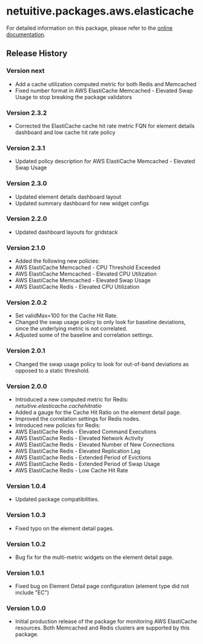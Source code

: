 # netuitive.packages.aws.elasticache

For detailed information on this package, please refer to the [online documentation](https://help.netuitive.com/Content/Integrations/aws.htm).

## Release History

### Version next

* Add a cache utilization computed metric for both Redis and Memcached
* Fixed number format in AWS ElastiCache Memcached - Elevated Swap Usage to stop breaking the package validators

### Version 2.3.2

* Corrected the ElastiCache cache hit rate metric FQN for element details dashboard and low cache hit rate policy

### Version 2.3.1

* Updated policy description for AWS ElastiCache Memcached - Elevated Swap Usage

### Version 2.3.0

* Updated element details dashboard layout
* Updated summary dashboard for new widget configs

### Version 2.2.0

* Updated dashboard layouts for gridstack

### Version 2.1.0

* Added the following new policies:
 * AWS ElastiCache Memcached - CPU Threshold Exceeded
 * AWS ElastiCache Memcached - Elevated CPU Utilization
 * AWS ElastiCache Memcached - Elevated Swap Usage
 * AWS ElastiCache Redis - Elevated CPU Utilization

### Version 2.0.2

* Set validMax=100 for the Cache Hit Rate.
* Changed the swap usage policy to only look for baseline deviations, since the underlying metric is not correlated.
* Adjusted some of the baseline and correlation settings.

### Version 2.0.1

* Changed the swap usage policy to look for out-of-band deviations as opposed to a static threshold.

### Version 2.0.0

* Introduced a new computed metric for Redis: _netuitive.elasticache.cachehitratio_
* Added a gauge for the Cache Hit Ratio on the element detail page.
* Improved the correlation settings for Redis nodes.
* Introduced new policies for Redis:
 * AWS ElastiCache Redis - Elevated Command Executions
 * AWS ElastiCache Redis - Elevated Network Activity
 * AWS ElastiCache Redis - Elevated Number of New Connections
 * AWS ElastiCache Redis - Elevated Replication Lag
 * AWS ElastiCache Redis - Extended Period of Evictions
 * AWS ElastiCache Redis - Extended Period of Swap Usage
 * AWS ElastiCache Redis - Low Cache Hit Rate

### Version 1.0.4

* Updated package compatibilities.

### Version 1.0.3

* Fixed typo on the element detail pages.

### Version 1.0.2

* Bug fix for the multi-metric widgets on the element detail page.

### Version 1.0.1

* Fixed bug on Element Detail page configuration (element type did not include "EC")

### Version 1.0.0

* Initial production release of the package for monitoring AWS ElastiCache resources.  Both Memcached and Redis clusters are supported by this package.
